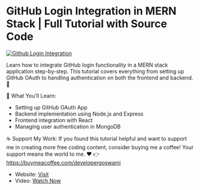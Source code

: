 # GitHub Login Integration in MERN Stack | Full Tutorial with Source Code

 
[![Github Login Integration](https://developergoswami.com/mystorage/media/ae8197530e6343.webp)](https://youtu.be/AXctomCGMTI)

Learn how to integrate GitHub login functionality in a MERN stack application step-by-step. This tutorial covers everything from setting up GitHub OAuth to handling authentication on both the frontend and backend. 🚀

🔑 What You’ll Learn:

- Setting up GitHub OAuth App
- Backend implementation using Node.js and Express
- Frontend integration with React
- Managing user authentication in MongoDB

☕ Support My Work:
If you found this tutorial helpful and want to support me in creating more free coding content, consider buying me a coffee! Your support means the world to me. ❤️
👉 https://buymeacoffee.com/developergoswami


- Website: [Visit](https://developergoswami.com)
- Video: [Watch Now](https://youtu.be/AXctomCGMTI)

 
 